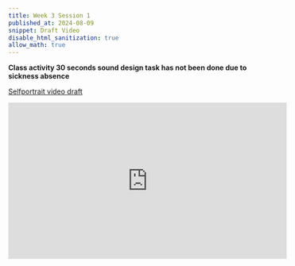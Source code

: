 ```yaml
---
title: Week 3 Session 1
published_at: 2024-08-09
snippet: Draft Video
disable_html_sanitization: true
allow_math: true
---
```


**Class activity 30 seconds sound design task has not been done due to sickness absence**

[Selfportrait video draft](https://youtu.be/0e1ywB-kRzA)

<iframe width="560" height="315" src="https://www.youtube.com/embed/0e1ywB-kRzA?si=HqiXUcyS9LuKVb4K" title="YouTube video player" frameborder="0" allow="accelerometer; autoplay; clipboard-write; encrypted-media; gyroscope; picture-in-picture; web-share" referrerpolicy="strict-origin-when-cross-origin" allowfullscreen></iframe>